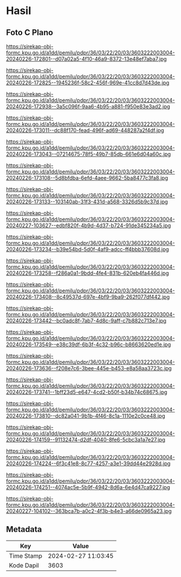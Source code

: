 # Hasil

## Foto C Plano

https://sirekap-obj-formc.kpu.go.id/a1dd/pemilu/pdpr/36/03/22/20/03/3603222003004-20240226-172801--d07a02a5-4f10-46a9-8372-13e48ef7aba7.jpg

https://sirekap-obj-formc.kpu.go.id/a1dd/pemilu/pdpr/36/03/22/20/03/3603222003004-20240226-172825--1945236f-58c2-456f-969e-41cc8d7d43de.jpg

https://sirekap-obj-formc.kpu.go.id/a1dd/pemilu/pdpr/36/03/22/20/03/3603222003004-20240226-172938--3a5c096f-9aa6-4b95-a881-f950e83e3ad2.jpg

https://sirekap-obj-formc.kpu.go.id/a1dd/pemilu/pdpr/36/03/22/20/03/3603222003004-20240226-173011--dc88f170-fead-496f-ad69-448287a2f4df.jpg

https://sirekap-obj-formc.kpu.go.id/a1dd/pemilu/pdpr/36/03/22/20/03/3603222003004-20240226-173043--07214675-78f5-49b7-85db-661e6d04a60c.jpg

https://sirekap-obj-formc.kpu.go.id/a1dd/pemilu/pdpr/36/03/22/20/03/3603222003004-20240226-173108--5d8bfdba-6efd-4aee-9662-5ba8477c3fa8.jpg

https://sirekap-obj-formc.kpu.go.id/a1dd/pemilu/pdpr/36/03/22/20/03/3603222003004-20240226-173133--103140ab-31f3-431d-a568-3326d5b9c37d.jpg

https://sirekap-obj-formc.kpu.go.id/a1dd/pemilu/pdpr/36/03/22/20/03/3603222003004-20240227-103627--edbf820f-4b9d-4d37-b724-91de345234a5.jpg

https://sirekap-obj-formc.kpu.go.id/a1dd/pemilu/pdpr/36/03/22/20/03/3603222003004-20240226-173234--b39e54bd-5d0f-4af9-adcc-ff4bbb37608d.jpg

https://sirekap-obj-formc.kpu.go.id/a1dd/pemilu/pdpr/36/03/22/20/03/3603222003004-20240226-173258--f286a0a1-9bdd-4fe4-831b-620eb4fa446d.jpg

https://sirekap-obj-formc.kpu.go.id/a1dd/pemilu/pdpr/36/03/22/20/03/3603222003004-20240226-173408--8c49537d-697e-4bf9-9ba9-262f077df442.jpg

https://sirekap-obj-formc.kpu.go.id/a1dd/pemilu/pdpr/36/03/22/20/03/3603222003004-20240226-173442--bc0adc8f-7ab7-4d8c-9aff-c7b882c713e7.jpg

https://sirekap-obj-formc.kpu.go.id/a1dd/pemilu/pdpr/36/03/22/20/03/3603222003004-20240226-173549--e38c39df-6b3f-4c32-b96c-b8663620ed1e.jpg

https://sirekap-obj-formc.kpu.go.id/a1dd/pemilu/pdpr/36/03/22/20/03/3603222003004-20240226-173636--f208e7c6-3bee-445e-b453-e8a58aa3723c.jpg

https://sirekap-obj-formc.kpu.go.id/a1dd/pemilu/pdpr/36/03/22/20/03/3603222003004-20240226-173741--1bff23d5-e647-4cd2-b50f-b34b74c68675.jpg

https://sirekap-obj-formc.kpu.go.id/a1dd/pemilu/pdpr/36/03/22/20/03/3603222003004-20240226-173810--dc82a041-9b1b-4f46-8c1a-1110e2c0ce48.jpg

https://sirekap-obj-formc.kpu.go.id/a1dd/pemilu/pdpr/36/03/22/20/03/3603222003004-20240226-174159--91132474-d2df-4040-8fe6-5cbc3a1a7e27.jpg

https://sirekap-obj-formc.kpu.go.id/a1dd/pemilu/pdpr/36/03/22/20/03/3603222003004-20240226-174224--6f3c41e8-8c77-4257-a3e1-39dd44e2928d.jpg

https://sirekap-obj-formc.kpu.go.id/a1dd/pemilu/pdpr/36/03/22/20/03/3603222003004-20240226-174251--4074ac5e-5b9f-4942-8d6a-6e4d47ca9227.jpg

https://sirekap-obj-formc.kpu.go.id/a1dd/pemilu/pdpr/36/03/22/20/03/3603222003004-20240227-104102--363bca7b-a0c2-4f3b-b4e3-a66de0965a23.jpg


## Metadata

| Key        | Value               |
| ---------- | ------------------- |
| Time Stamp | 2024-02-27 11:03:45 |
| Kode Dapil | 3603                |



